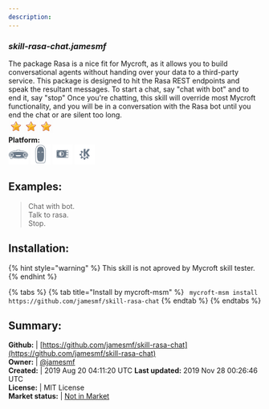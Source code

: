 ```yaml
---
description: 
---
```


### _skill-rasa-chat.jamesmf_  
The package Rasa is a nice fit for Mycroft, as it allows you to build conversational agents without handing over your data to a third-party service. This package is designed to hit the Rasa REST endpoints and speak the resultant messages.
To start a chat, say "chat with bot" and to end it, say "stop"
Once you're chatting, this skill will override most Mycroft functionality, and you will be in a conversation with the Rasa bot until you end the chat or are silent too long.  
![](../.gitbook/assets/star.png)![](../.gitbook/assets/star.png)![](../.gitbook/assets/star.png)  
**Platform:**  
 ![Mark I](../.gitbook/assets/mark-1-icon.png)  ![Mark II](../.gitbook/assets/mark-2-icon.png)  ![Picroft](../.gitbook/assets/picroft-icon.png)  ![plasmoid](../.gitbook/assets/kde.png)   
## Examples:  
> Chat with bot.  
> Talk to rasa.  
> Stop.  
  
## Installation:  
{% hint style="warning" %}
This skill is not aproved by Mycroft skill tester.
{% endhint %}
    
{% tabs %}
{% tab title="Install by mycroft-msm" %}
``` mycroft-msm install https://github.com/jamesmf/skill-rasa-chat```
{% endtab %}
  {% endtabs %}
    
## Summary:  
**Github:** | [https://github.com/jamesmf/skill-rasa-chat](https://github.com/jamesmf/skill-rasa-chat)  
**Owner:** | [@jamesmf](https://github.com/jamesmf)  
**Created:** | 2019 Aug 20 04:11:20 UTC  **Last updated:** 2019 Nov 28 00:26:46 UTC  
**License:** | MIT License  
**Market status:** | [Not in Market](https://market.mycroft.ai/skill/)  
